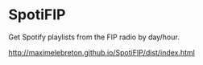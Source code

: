 SpotiFIP
========

Get Spotify playlists from the FIP radio by day/hour.

http://maximelebreton.github.io/SpotiFIP/dist/index.html
